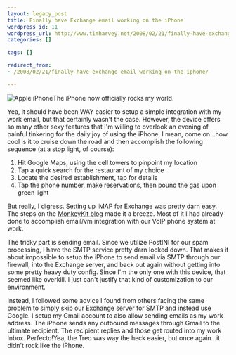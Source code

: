 ```yaml
---
layout: legacy_post
title: Finally have Exchange email working on the iPhone
wordpress_id: 11
wordpress_url: http://www.timharvey.net/2008/02/21/finally-have-exchange-email-working-on-the-iphone/
categories: []

tags: []

redirect_from:
- /2008/02/21/finally-have-exchange-email-working-on-the-iphone/

---
```

![Apple iPhone](http://timharvey.net/wp-content/apple-iphone-here-181x300.gif "Apple iPhone")The iPhone now officially rocks my world.

Yea, it should have been WAY easier to setup a simple integration with my work email, but that certainly wasn't the case. However, the device offers so many other sexy features that I'm willing to overlook an evening of painful tinkering for the daily joy of using the iPhone. I mean, come on...how cool is it to cruise down the road and then accomplish the following sequence (at a stop light, of course):

1. Hit Google Maps, using the cell towers to pinpoint my location
2. Tap a quick search for the restaurant of my choice
3. Locate the desired establishment, tap for details
4. Tap the phone number, make reservations, then pound the gas upon green light

But really, I digress. Setting up IMAP for Exchange was pretty darn easy. The steps on the [MonkeyKit blog](http://blog.monkeykit.com/2007/08/31/how-to-setup-imap4-exchange-2003-email-to-sync-with-your-iphone/) made it a breeze. Most of it I had already done to accomplish email/vm integration with our VoIP phone system at work.

The tricky part is sending email. Since we utilize PostINI for our spam processing, I have the SMTP service pretty darn locked down. That makes it about impossible to setup the iPhone to send email via SMTP through our firewall, into the Exchange server, and back out again without getting into some pretty heavy duty config. Since I'm the only one with this device, that seemed like overkill. I just can't justify that kind of customization to our environment.

Instead, I followed some advice I found from others facing the same problem to simply skip our Exchange server for SMTP and instead use Google. I setup my Gmail account to also allow sending emails as my work address. The iPhone sends any outbound messages through Gmail to the ultimate recipient. The recipient replies and those get routed into my work Inbox. Perfecto!Yea, the Treo was way the heck easier, but once again...it didn't rock like the iPhone.
